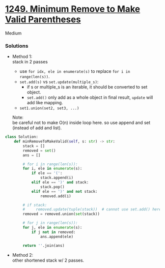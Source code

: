 # [1249. Minimum Remove to Make Valid Parentheses](https://leetcode.com/problems/minimum-remove-to-make-valid-parentheses/submissions/1519505557/?envType=company&envId=facebook&favoriteSlug=facebook-three-months)

Medium

### Solutions

- Method 1:\
  stack in 2 passes

  - use `for idx, ele in enumerate(s)` to replace `for i in range(len(s))`.
  - `set.add(s)` vs `set.update(multiple_s)`:
     - if s or multiple_s is an iterable, it should be converted to set object.
     - `set.add()` only add as a whole object in final result, `update` will add like mapping.
  - `set1.union(set2, set3, ...)`
  
  Note: \
  be careful not to make O(n) inside loop here. so use append and set (instead of add and list).
  
```python
class Solution:
    def minRemoveToMakeValid(self, s: str) -> str:
        stack = []
        removed = set()
        ans = []

        # for i in range(len(s)):
        for i, ele in enumerate(s):
            if ele == '(':
                stack.append(i)
            elif ele == ')' and stack:
                stack.pop()
            elif ele == ')' and not stack:
                removed.add(i)

        # if stack:
        #     removed.update(tuple(stack))  # cannot use set.add() here
        removed = removed.union(set(stack))

        # for j in range(len(s)):
        for j, ele in enumerate(s):
            if j not in removed:
                ans.append(ele)

        return ''.join(ans) 
```

- Method 2:\
  other shortened stack w/ 2 passes.
  
